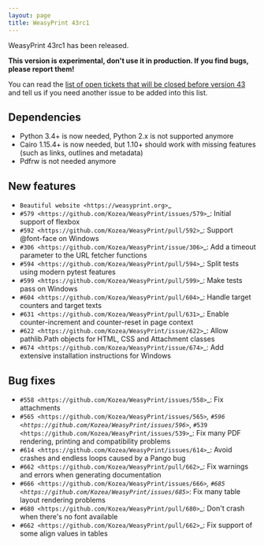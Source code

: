 ```yaml
---
layout: page
title: WeasyPrint 43rc1
---
```


WeasyPrint 43rc1 has been released.

**This version is experimental, don't use it in production. If you find bugs,
please report them!**

You can read the [list of open tickets that will be closed before version
43](https://github.com/Kozea/WeasyPrint/milestone/10) and tell us if you need
another issue to be added into this list.

## Dependencies

* Python 3.4+ is now needed, Python 2.x is not supported anymore
* Cairo 1.15.4+ is now needed, but 1.10+ should work with missing features
  (such as links, outlines and metadata)
* Pdfrw is not needed anymore

## New features

* `Beautiful website <https://weasyprint.org>`_
* `#579 <https://github.com/Kozea/WeasyPrint/issues/579>`_:
  Initial support of flexbox
* `#592 <https://github.com/Kozea/WeasyPrint/pull/592>`_:
  Support @font-face on Windows
* `#306 <https://github.com/Kozea/WeasyPrint/issue/306>`_:
  Add a timeout parameter to the URL fetcher functions
* `#594 <https://github.com/Kozea/WeasyPrint/pull/594>`_:
  Split tests using modern pytest features
* `#599 <https://github.com/Kozea/WeasyPrint/pull/599>`_:
  Make tests pass on Windows
* `#604 <https://github.com/Kozea/WeasyPrint/pull/604>`_:
  Handle target counters and target texts
* `#631 <https://github.com/Kozea/WeasyPrint/pull/631>`_:
  Enable counter-increment and counter-reset in page context
* `#622 <https://github.com/Kozea/WeasyPrint/issue/622>`_:
  Allow pathlib.Path objects for HTML, CSS and Attachment classes
* `#674 <https://github.com/Kozea/WeasyPrint/issue/674>`_:
  Add extensive installation instructions for Windows

## Bug fixes

* `#558 <https://github.com/Kozea/WeasyPrint/issues/558>`_:
  Fix attachments
* `#565 <https://github.com/Kozea/WeasyPrint/issues/565>`_,
  `#596 <https://github.com/Kozea/WeasyPrint/issues/596>`_,
  `#539 <https://github.com/Kozea/WeasyPrint/issues/539>`_:
  Fix many PDF rendering, printing and compatibility problems
* `#614 <https://github.com/Kozea/WeasyPrint/issues/614>`_:
  Avoid crashes and endless loops caused by a Pango bug
* `#662 <https://github.com/Kozea/WeasyPrint/pull/662>`_:
  Fix warnings and errors when generating documentation
* `#666 <https://github.com/Kozea/WeasyPrint/issues/666>`_,
  `#685 <https://github.com/Kozea/WeasyPrint/issues/685>`_:
  Fix many table layout rendering problems
* `#680 <https://github.com/Kozea/WeasyPrint/pull/680>`_:
  Don't crash when there's no font available
* `#662 <https://github.com/Kozea/WeasyPrint/pull/662>`_:
  Fix support of some align values in tables
